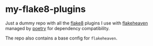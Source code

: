 # my-flake8-plugins

Just a dummy repo with all the [flake8](https://github.com/PyCQA/flake8) plugins I use with
[flakeheaven](https://github.com/flakeheaven/flakeheaven) managed by
[poetry](https://github.com/python-poetry/poetry) for dependency compatibility.

The repo also contains a base config for `flakeheaven`.
